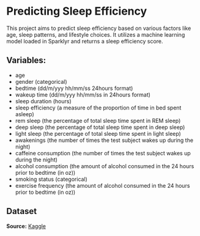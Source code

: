 # Predicting Sleep Efficiency
This project aims to predict sleep efficiency based on various factors like age, sleep patterns, and lifestyle choices. It utilizes a machine learning model loaded in Sparklyr and returns a sleep efficiency score.

## Variables:
- age
- gender (categorical)
- bedtime (dd/m/yyy hh/mm/ss 24hours format)
- wakeup time (dd/m/yyy hh/mm/ss in 24hours format)
- sleep duration (hours)
- sleep efficiency (a measure of the proportion of time in bed spent asleep)
- rem sleep (the percentage of total sleep time spent in REM sleep)
- deep sleep (the percentage of total sleep time spent in deep sleep)
- light sleep (the percentage of total sleep time spent in light sleep)
- awakenings (the number of times the test subject wakes up during the night)
- caffeine consumption (the number of times the test subject wakes up during the night)
- alcohol consumption (the amount of alcohol consumed in the 24 hours prior to bedtime (in oz))
- smoking status (categorical)
- exercise frequency (the amount of alcohol consumed in the 24 hours prior to bedtime (in oz))

## Dataset
**Source:** [Kaggle](https://www.kaggle.com/datasets/equilibriumm/sleep-efficiency)
